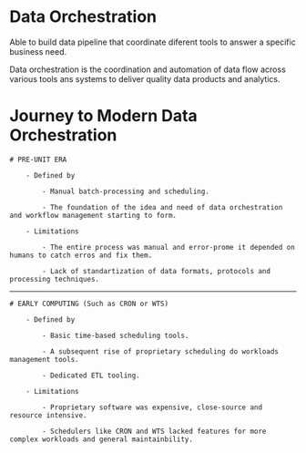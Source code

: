 # Data Orchestration

Able to build data pipeline that coordinate diferent tools to answer a specific business need.

Data orchestration is the coordination and automation of data flow across various tools ans systems to deliver quality data products and analytics.

# Journey to Modern Data Orchestration

    # PRE-UNIT ERA
    
        - Defined by 
        
            - Manual batch-processing and scheduling.
        
            - The foundation of the idea and need of data orchestration and workflow management starting to form.

        - Limitations

            - The entire process was manual and error-prome it depended on humans to catch erros and fix them.

            - Lack of standartization of data formats, protocols and processing techniques.
_________________________
    # EARLY COMPUTING (Such as CRON or WTS)
        
        - Defined by

            - Basic time-based scheduling tools.

            - A subsequent rise of proprietary scheduling do workloads management tools.

            - Dedicated ETL tooling.

        - Limitations

            - Proprietary software was expensive, close-source and resource intensive.

            - Schedulers like CRON and WTS lacked features for more complex workloads and general maintainbility.

